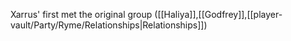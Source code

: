Xarrus' first met the original group ([[Haliya]],[[Godfrey]],[[player-vault/Party/Ryme/Relationships|Relationships]])
